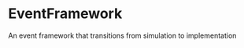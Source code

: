 EventFramework
==============

An event framework that transitions from simulation to implementation
